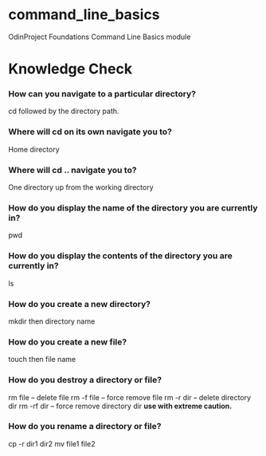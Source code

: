 # command_line_basics
OdinProject Foundations Command Line Basics module

# Knowledge Check

### How can you navigate to a particular directory?

cd followed by the directory path.

### Where will cd on its own navigate you to?

Home directory

### Where will cd .. navigate you to?

One directory up from the working directory

### How do you display the name of the directory you are currently in?

pwd

### How do you display the contents of the directory you are currently in?

ls

### How do you create a new directory?

mkdir then directory name

### How do you create a new file?

touch then file name

### How do you destroy a directory or file?

rm file – delete file
rm -f file – force remove file
rm -r dir – delete directory dir
rm -rf dir – force remove directory dir **use with extreme caution.**

### How do you rename a directory or file?

cp -r dir1 dir2 
mv file1 file2 